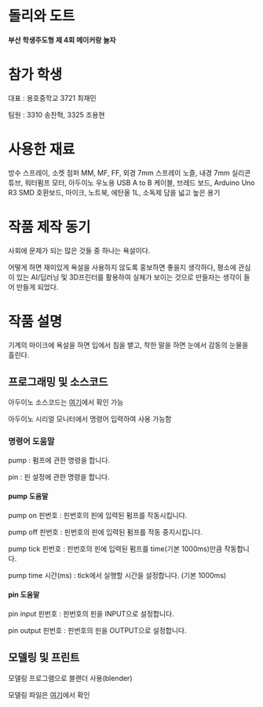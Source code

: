 # 돌리와 도트

#### 부산 학생주도형 제 4회 메이커랑 놀자



# 참가 학생

대표 : 용호중학교 3721 최재민

팀원 : 3310 송찬혁, 3325 조용현





# 사용한 재료

방수 스프레이, 소켓 점퍼 MM, MF, FF, 외경 7mm 스프레이 노즐, 내경 7mm 실리콘 튜브, 워터펌프 모터, 아두이노 우노용 USB A to B 케이블, 브레드 보드, Arduino Uno R3 SMD 호환보드, 마이크, 노트북, 에탄올 1L, 소독제 담을 넓고 높은 용기



# 작품 제작 동기

사회에 문제가 되는 많은 것들 중 하나는 욕설이다. 

어떻게 하면 재미있게 욕설을 사용하지 않도록 홍보하면 좋을지 생각하다, 평소에 관심이 있는 AI/딥러닝 및 3D프린터를 활용하여 실체가 보이는 것으로 만들자는 생각이 들어 만들게 되었다.



# 작품 설명

기계의 마이크에 욕설을 하면 입에서 침을 뱉고, 착한 말을 하면 눈에서 감동의 눈물을 흘린다.



## 프로그래밍 및 소스코드

아두이노 소스코드는 [여기](https://github.com/jeamin-0927/dollyAndDot/tree/main/ino)에서 확인 가능

아두이노 시리얼 모니터에서 명령어 입력하여 사용 가능함



### 명령어 도움말

pump : 펌프에 관한 명령을 합니다.

pin : 핀 설정에 관한 명령을 합니다.



#### pump 도움말

pump on 핀번호 : 핀번호의 핀에 입력된 펌프를 작동시킵니다.

pump off 핀번호 : 핀번호의 핀에 입력된 펌프를 작동 중지시킵니다.

pump tick 핀번호 : 핀번호의 핀에 입력된 펌프를 time(기본 1000ms)만큼 작동합니다.

pump time 시간(ms) : tick에서 실행할 시간을 설정합니다. (기본 1000ms)



#### pin 도움말

pin input 핀번호 : 핀번호의 핀을 INPUT으로 설정합니다.

pin output 핀번호 : 핀번호의 핀을 OUTPUT으로 설정합니다.



## 모델링 및 프린트

모델링 프로그램으로 블랜더 사용(blender) 

모델링 파일은 [여기](https://github.com/jeamin-0927/dollyAndDot/tree/main/blend)에서 확인

